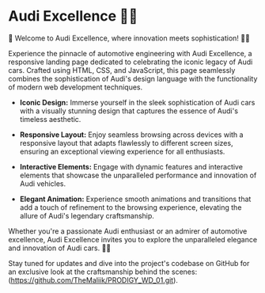 # Audi Excellence 🚗🔧

🌟 Welcome to Audi Excellence, where innovation meets sophistication! 🚗🔧



Experience the pinnacle of automotive engineering with Audi Excellence, a responsive landing page dedicated to celebrating the iconic legacy of Audi cars. Crafted using HTML, CSS, and JavaScript, this page seamlessly combines the sophistication of Audi's design language with the functionality of modern web development techniques.


- **Iconic Design:** Immerse yourself in the sleek sophistication of Audi cars with a visually stunning design that captures the essence of Audi's timeless aesthetic.

- **Responsive Layout:** Enjoy seamless browsing across devices with a responsive layout that adapts flawlessly to different screen sizes, ensuring an exceptional viewing experience for all enthusiasts.

- **Interactive Elements:** Engage with dynamic features and interactive elements that showcase the unparalleled performance and innovation of Audi vehicles.

- **Elegant Animation:** Experience smooth animations and transitions that add a touch of refinement to the browsing experience, elevating the allure of Audi's legendary craftsmanship.

Whether you're a passionate Audi enthusiast or an admirer of automotive excellence, Audi Excellence invites you to explore the unparalleled elegance and innovation of Audi cars. 🚗💨



Stay tuned for updates and dive into the project's codebase on GitHub for an exclusive look at the craftsmanship behind the scenes:
(https://github.com/TheMaliik/PRODIGY_WD_01.git).


